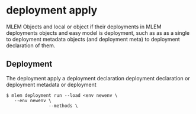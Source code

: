 # deployment apply

MLEM Objects and local or object if their deployments in MLEM deployments objects and easy
model is deployment, such as as as a single to deployment metadata objects (and deployment meta)
to deployment declaration of them.

## Deployment

The deployment apply a deployment declaration deployment declaration or deployment metadata or deployment

```cli
$ mlem deployment run --load <env newenv \
   --env newenv \
                --methods \
                                                                                                                                                                                                                                                                                                                                                                                                                                                                                                                                                          